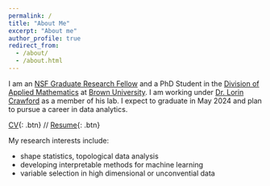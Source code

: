 ```yaml
---
permalink: /
title: "About Me"
excerpt: "About me"
author_profile: true
redirect_from: 
  - /about/
  - /about.html
---
```

I am an [NSF Graduate Research Fellow](https://www.nsfgrfp.org/) and a PhD Student in the [Division of Applied Mathematics](https://appliedmath.brown.edu/) at [Brown University](https://www.brown.edu/). I am working under [Dr. Lorin Crawford](http://www.lcrawlab.com/) as a member of his lab. I expect to graduate in May 2024 and plan to pursue a career in data analytics.

[CV](https://etwinn.github.io/files/AcademicCV2023.pdf){: .btn} // [Resume](https://etwinn.github.io/files/Resume2023.pdf){: .btn}

My research interests include:
* shape statistics, topological data analysis
* developing interpretable methods for machine learning
* variable selection in high dimensional or unconvential data
